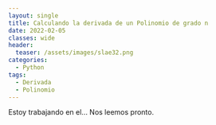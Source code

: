 ```yaml
---
layout: single
title: Calculando la derivada de un Polinomio de grado n
date: 2022-02-05
classes: wide
header:
  teaser: /assets/images/slae32.png
categories:
  - Python
tags:
  - Derivada
  - Polinomio
---
```


Estoy trabajando en el... Nos leemos pronto.